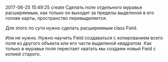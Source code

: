 2017-06-25 15:49:25 create Сделать поле отдельного муравья расширяемым, как только он выходит за пределы выделеной в его голове карты, пространство перевыделяется.

Для этого по сути нужно сделать расширяемым class Field.

Или не нужно. Нужно научить Field создаваться с копированием всего поля из другого объекта или его части выделеной квадратом. Как только в муравье поля перестает хватать мы создаем новый Field с копией старого.
